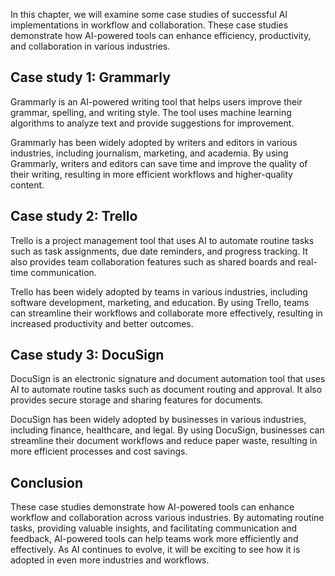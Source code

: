 

In this chapter, we will examine some case studies of successful AI implementations in workflow and collaboration. These case studies demonstrate how AI-powered tools can enhance efficiency, productivity, and collaboration in various industries.

Case study 1: Grammarly
-----------------------

Grammarly is an AI-powered writing tool that helps users improve their grammar, spelling, and writing style. The tool uses machine learning algorithms to analyze text and provide suggestions for improvement.

Grammarly has been widely adopted by writers and editors in various industries, including journalism, marketing, and academia. By using Grammarly, writers and editors can save time and improve the quality of their writing, resulting in more efficient workflows and higher-quality content.

Case study 2: Trello
--------------------

Trello is a project management tool that uses AI to automate routine tasks such as task assignments, due date reminders, and progress tracking. It also provides team collaboration features such as shared boards and real-time communication.

Trello has been widely adopted by teams in various industries, including software development, marketing, and education. By using Trello, teams can streamline their workflows and collaborate more effectively, resulting in increased productivity and better outcomes.

Case study 3: DocuSign
----------------------

DocuSign is an electronic signature and document automation tool that uses AI to automate routine tasks such as document routing and approval. It also provides secure storage and sharing features for documents.

DocuSign has been widely adopted by businesses in various industries, including finance, healthcare, and legal. By using DocuSign, businesses can streamline their document workflows and reduce paper waste, resulting in more efficient processes and cost savings.

Conclusion
----------

These case studies demonstrate how AI-powered tools can enhance workflow and collaboration across various industries. By automating routine tasks, providing valuable insights, and facilitating communication and feedback, AI-powered tools can help teams work more efficiently and effectively. As AI continues to evolve, it will be exciting to see how it is adopted in even more industries and workflows.
